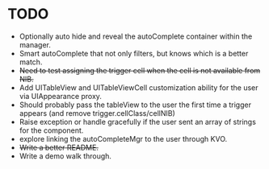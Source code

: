 
# TODO

+ Optionally auto hide and reveal the autoComplete container within the manager.
+ Smart autoComplete that not only filters, but knows which is a better match.
+ ~~Need to test assigning the trigger cell when the cell is not available from NIB.~~
+ Add UITableView and UITableViewCell customization ability for the user via UIAppearance proxy.
+ Should probably pass the tableView to the user the first time a trigger appears (and remove trigger.cellClass/cellNIB)
+ Raise exception or handle gracefully if the user sent an array of strings for the component.
+ explore linking the autoCompleteMgr to the user through KVO.
+ ~~Write a better README.~~
+ Write a demo walk through.
